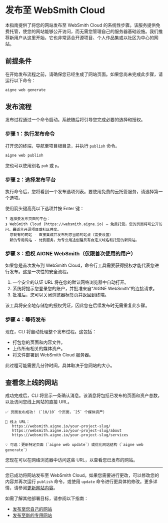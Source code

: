 # 发布至 WebSmith Cloud

本指南提供了将您的网站发布至 WebSmith Cloud 的系统性步骤。该服务提供免费托管，使您的网站能够公开访问，而无需您管理自己的服务器基础设施。我们推荐新用户从这里开始，它也非常适合开源项目、个人作品集或以社区为中心的网站。

## 前提条件

在开始发布流程之前，请确保您已经生成了网站页面。如果您尚未完成此步骤，请运行以下命令：

```bash
aigne web generate
```

## 发布流程

发布过程通过一个命令启动。系统随后将引导您完成必要的选择和授权。

### 步骤 1：执行发布命令

打开您的终端，导航至项目根目录，并执行 `publish` 命令。

```bash 命令行 icon=lucide:terminal
aigne web publish
```

您也可以使用别名 `pub` 或 `p`。

### 步骤 2：选择发布平台

执行命令后，您将看到一个发布选项列表。要使用免费的云托管服务，请选择第一个选项。

使用箭头键高亮以下选项并按 Enter 键：

```text
? 选择要发布页面的平台：
❯ WebSmith Cloud (https://websmith.aigne.io) – 免费托管。您的页面将可公开访问。最适合开源项目或社区共享。
  您现有的网站 - 直接集成并发布到您当前的站点（需要设置）
  新的专用网站 - 付费服务。为专业用途创建具有自定义域名和托管的新网站。
```

### 步骤 3：授权 AIGNE WebSmith（仅限首次使用的用户）

如果您是首次发布到 WebSmith Cloud，命令行工具需要获得授权才能代表您进行发布。这是一次性的安全流程。

1.  一个安全的认证 URL 将在您的默认网络浏览器中自动打开。
2.  系统将提示您登录您的账户，并批准来自“AIGNE WebSmith”的连接请求。
3.  批准后，您可以关闭浏览器标签页并返回到终端。

该工具将安全地存储您的授权凭证，因此您在后续发布时无需重复此步骤。

### 步骤 4：等待发布

现在，CLI 将自动处理整个发布过程。这包括：

- 打包您的页面和内容文件。
- 上传所有相关的媒体资产。
- 将文件部署到 WebSmith Cloud 服务器。

此过程可能需要几分钟时间，具体取决于您网站的大小。

## 查看您上线的网站

成功完成后，CLI 将显示一条确认消息。该消息将包括已发布的页面和资产总数，以及访问您线上网站的直接 URL。

```text
✅ 页面发布成功！（`10/10` 个页面，`25` 个媒体资产）

🔗 线上 URL：
   https://websmith.aigne.io/your-project-slug/
   https://websmith.aigne.io/your-project-slug/about
   https://websmith.aigne.io/your-project-slug/services

💡 可选：更新特定页面（`aigne web update`）或优化网站结构（`aigne web generate`）
```

您现在可以在网络浏览器中访问这些 URL，以查看您已发布的网站。

---

您已成功将网站发布至 WebSmith Cloud。如果您需要进行更改，可以修改您的内容并再次运行 `publish` 命令，或使用 `update` 命令进行更具体的修改。更多详情，请参阅[更新网站内容](./core-tasks-updating-website-content.md)。

如需了解其他部署目标，请参阅以下指南：

- [发布至您自己的网站](./core-tasks-publishing-your-website-custom.md)
- [发布至新的专用网站](./core-tasks-publishing-your-website-new-dedicated-website.md)